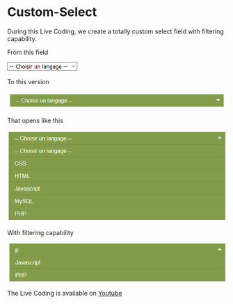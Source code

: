 # Custom-Select
During this Live Coding, we create a totally custom select field with filtering capability.

From this field

![Original](images/original.png)

To this version

![New](images/new.png)

That opens like this

![Open](images/open.png)

With filtering capability

![Filter](images/filter.png)

The Live Coding is available on [Youtube](https://www.youtube.com/watch?v=gZpsEPv2m4w)